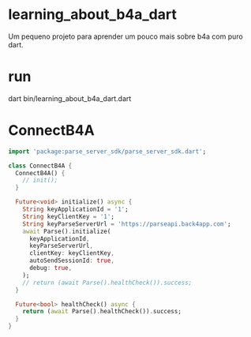 # learning_about_b4a_dart
Um pequeno projeto para aprender um pouco mais sobre b4a com puro dart.


# run

dart bin/learning_about_b4a_dart.dart


# ConnectB4A

```dart
import 'package:parse_server_sdk/parse_server_sdk.dart';

class ConnectB4A {
  ConnectB4A() {
    // init();
  }

  Future<void> initialize() async {
    String keyApplicationId = '1';
    String keyClientKey = '1';
    String keyParseServerUrl = 'https://parseapi.back4app.com';
    await Parse().initialize(
      keyApplicationId,
      keyParseServerUrl,
      clientKey: keyClientKey,
      autoSendSessionId: true,
      debug: true,
    );
    // return (await Parse().healthCheck()).success;
  }

  Future<bool> healthCheck() async {
    return (await Parse().healthCheck()).success;
  }
}
```

